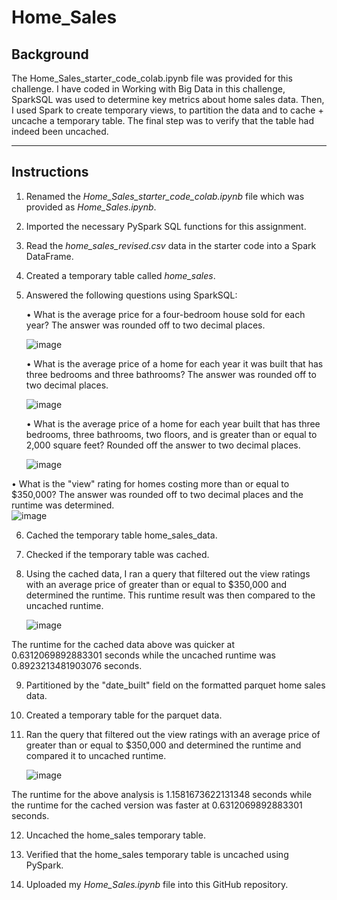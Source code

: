 # Home_Sales

## Background
The Home_Sales_starter_code_colab.ipynb file was provided for this challenge.  I have coded in 
Working with Big Data in this challenge, SparkSQL was used to determine key metrics about home sales data. 
Then, I used Spark to create temporary views, to partition the data and to cache + uncache a temporary table. 
The final step was to verify that the table had indeed been uncached.
________________________________________
## Instructions

1.	Renamed the *Home_Sales_starter_code_colab.ipynb* file which was provided as *Home_Sales.ipynb*.

2.	Imported the necessary PySpark SQL functions for this assignment.

3.	Read the *home_sales_revised.csv* data in the starter code into a Spark DataFrame.

4.	Created a temporary table called *home_sales*.

5.	Answered the following questions using SparkSQL:

    •	What is the average price for a four-bedroom house sold for each year?  The answer was rounded off to two decimal places.

     ![image](https://github.com/Mago281/Home_Sales/assets/131424690/c2a4d03b-3517-4349-88ec-41e379feb522)


    •	What is the average price of a home for each year it was built that has three bedrooms and three bathrooms?  The answer was rounded off to two decimal places.

     ![image](https://github.com/Mago281/Home_Sales/assets/131424690/b7b0d2e9-70d2-4662-91c7-0bcf7699071b)


    •	What is the average price of a home for each year built that has three bedrooms, three bathrooms, two floors, and is greater than or equal to 2,000 square feet?  Rounded off the answer to two decimal places.

     ![image](https://github.com/Mago281/Home_Sales/assets/131424690/050989c8-f42d-4bb6-8423-ce85f8a14b03)


  •	What is the "view" rating for homes costing more than or equal to $350,000?  The answer was rounded off to two decimal places and the runtime was determined.  
      ![image](https://github.com/Mago281/Home_Sales/assets/131424690/f8d76388-c05d-4b75-8c45-27d0c80eddd5)

    

6.	Cached the temporary table home_sales_data.


7.	Checked if the temporary table was cached.


8.	Using the cached data, I ran a query that filtered out the view ratings with an average price of greater than or equal to $350,000 and determined the runtime.  This runtime result was then compared to the uncached runtime.

    ![image](https://github.com/Mago281/Home_Sales/assets/131424690/68b8de68-d383-4149-872e-16ab62e785ad)

  
The runtime for the cached data above was quicker at 0.6312069892883301 seconds while the uncached runtime was 0.8923213481903076 seconds.


9.	Partitioned by the "date_built" field on the formatted parquet home sales data.


10.	Created a temporary table for the parquet data.


11.	Ran the query that filtered out the view ratings with an average price of greater than or equal to $350,000 and determined the runtime and compared it to uncached runtime.

    ![image](https://github.com/Mago281/Home_Sales/assets/131424690/acb61a39-ef80-42b0-827e-e0ca7099a0f5)


The runtime for the above analysis is 1.1581673622131348 seconds while the runtime for the cached version was faster at 0.6312069892883301 seconds.

12.	Uncached the home_sales temporary table.


13.	Verified that the home_sales temporary table is uncached using PySpark.


14.	Uploaded my *Home_Sales.ipynb* file into this GitHub repository.

